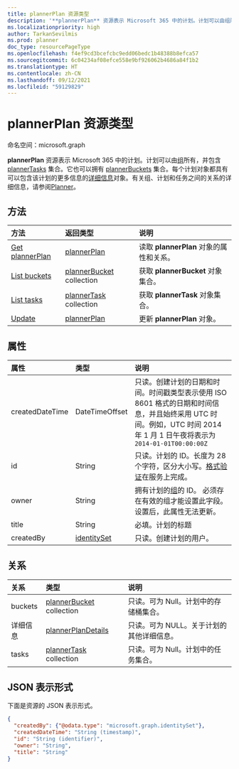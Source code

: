 ```yaml
---
title: plannerPlan 资源类型
description: '**plannerPlan** 资源表示 Microsoft 365 中的计划。计划可以由组所有，并包含 plannerTasks 集合。它也可以拥有 plannerBuckets 集合。每个计划对象都具有可以包含该计划的更多信息的详细信息对象。有关组、计划和任务之间的关系的详细信息，请参阅“Planner”。'
ms.localizationpriority: high
author: TarkanSevilmis
ms.prod: planner
doc_type: resourcePageType
ms.openlocfilehash: f4ef9cd3bcefcbc9edd06bedc1b48388b8efca57
ms.sourcegitcommit: 6c04234af08efce558e9bf926062b4686a84f1b2
ms.translationtype: HT
ms.contentlocale: zh-CN
ms.lasthandoff: 09/12/2021
ms.locfileid: "59129829"
---
```

# <a name="plannerplan-resource-type"></a>plannerPlan 资源类型

命名空间：microsoft.graph

**plannerPlan** 资源表示 Microsoft 365 中的计划。计划可以由[组](group.md)所有，并包含 [plannerTasks](plannertask.md) 集合。它也可以拥有 [plannerBuckets](plannerbucket.md) 集合。每个计划对象都具有可以包含该计划的更多信息的[详细信息](plannerplandetails.md)对象。有关组、计划和任务之间的关系的详细信息，请参阅[Planner](planner-overview.md)。

## <a name="methods"></a>方法

| 方法           | 返回类型    |说明|
|:---------------|:--------|:----------|
|[Get plannerPlan](../api/plannerplan-get.md) | [plannerPlan](plannerplan.md) |读取 **plannerPlan** 对象的属性和关系。|
|[List buckets](../api/plannerplan-list-buckets.md) |[plannerBucket](plannerbucket.md) collection| 获取 **plannerBucket** 对象集合。|
|[List tasks](../api/plannerplan-list-tasks.md) |[plannerTask](plannertask.md) collection| 获取 **plannerTask** 对象集合。|
|[Update](../api/plannerplan-update.md) | [plannerPlan](plannerplan.md) |更新 **plannerPlan** 对象。 |

## <a name="properties"></a>属性
| 属性     | 类型   |说明|
|:---------------|:--------|:----------|
|createdDateTime|DateTimeOffset|只读。创建计划的日期和时间。时间戳类型表示使用 ISO 8601 格式的日期和时间信息，并且始终采用 UTC 时间。例如，UTC 时间 2014 年 1 月 1 日午夜将表示为 `2014-01-01T00:00:00Z`|
|id|String| 只读。计划的 ID。长度为 28 个字符，区分大小写。[格式验证](planner-identifiers-disclaimer.md)在服务上完成。|
|owner|String|拥有计划的[组](group.md)的 ID。 必须存在有效的组才能设置此字段。 设置后，此属性无法更新。|
|title|String|必填。计划的标题|
|createdBy|[identitySet](identityset.md)|只读。创建计划的用户。|

## <a name="relationships"></a>关系
| 关系 | 类型   |说明|
|:---------------|:--------|:----------|
|buckets|[plannerBucket](plannerbucket.md) collection| 只读。可为 Null。计划中的存储桶集合。|
|详细信息|[plannerPlanDetails](plannerplandetails.md)| 只读。可为 NULL。关于计划的其他详细信息。|
|tasks|[plannerTask](plannertask.md) collection| 只读。可为 Null。计划中的任务集合。|

## <a name="json-representation"></a>JSON 表示形式

下面是资源的 JSON 表示形式。

<!-- {
  "blockType": "resource",
  "baseType": "microsoft.graph.entity",
  "optionalProperties": [

  ],
  "@odata.type": "microsoft.graph.plannerPlan"
}-->

```json
{
  "createdBy": {"@odata.type": "microsoft.graph.identitySet"},
  "createdDateTime": "String (timestamp)",
  "id": "String (identifier)",
  "owner": "String",
  "title": "String"
}
```

<!-- uuid: 8fcb5dbc-d5aa-4681-8e31-b001d5168d79
2015-10-25 14:57:30 UTC -->
<!-- {
  "type": "#page.annotation",
  "description": "plannerPlan resource",
  "keywords": "",
  "section": "documentation",
  "tocPath": ""
}-->

